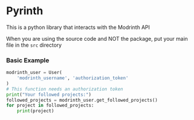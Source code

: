 # Pyrinth
This is a python library that interacts with the Modrinth API


When you are using the source code and NOT the package, put your main file in the `src` directory

### Basic Example

```py
modrinth_user = User(
    'modrinth_username', 'authorization_token'
)
# This function needs an authorization token
print("Your followed projects:")
followed_projects = modrinth_user.get_followed_projects()
for project in followed_projects:
    print(project)
```
